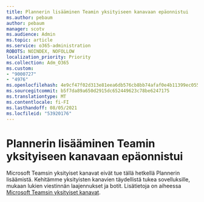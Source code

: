 ```yaml
---
title: Plannerin lisääminen Teamin yksityiseen kanavaan epäonnistui
ms.author: pebaum
author: pebaum
manager: scotv
ms.audience: Admin
ms.topic: article
ms.service: o365-administration
ROBOTS: NOINDEX, NOFOLLOW
localization_priority: Priority
ms.collection: Adm_O365
ms.custom:
- "9000727"
- "4976"
ms.openlocfilehash: 4e9cf47f02d313e81eea6db576cb8bb74afaf0e4b11399ec0557bd771709491a
ms.sourcegitcommit: b5f7da89a650d2915dc652449623c78be6247175
ms.translationtype: MT
ms.contentlocale: fi-FI
ms.lasthandoff: 08/05/2021
ms.locfileid: "53920176"
---
```

# <a name="unable-to-add-planner-to-a-teams-private-channel"></a>Plannerin lisääminen Teamin yksityiseen kanavaan epäonnistui

Microsoft Teamsin yksityiset kanavat eivät tue tällä hetkellä Plannerin lisäämistä.  Kehitämme yksityisten kanavien täydellistä tukea sovelluksille, mukaan lukien viestinnän laajennukset ja botit. Lisätietoja on aiheessa [Microsoft Teamsin yksityiset kanavat](https://docs.microsoft.com/microsoftteams/private-channels#what-you-need-to-know-about-private-channels).
